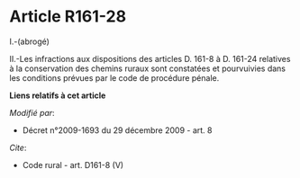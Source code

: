 # Article R161-28

I.-(abrogé) 

II.-Les infractions aux dispositions des articles D. 161-8 à D. 161-24 relatives à la conservation des chemins ruraux sont
constatées et pourvuivies dans les conditions prévues par le code de procédure pénale.

**Liens relatifs à cet article**

_Modifié par_:

  - Décret n°2009-1693 du 29 décembre 2009 - art. 8

_Cite_:

  - Code rural - art. D161-8 (V)
